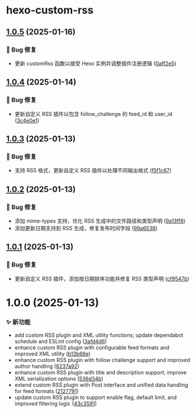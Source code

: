 # hexo-custom-rss

## [1.0.5](https://github.com/CaoMeiYouRen/hexo-custom-rss/compare/v1.0.4...v1.0.5) (2025-01-16)


### 🐛 Bug 修复

* 更新 customRss 函数以接受 Hexo 实例并调整插件注册逻辑 ([0aff2e5](https://github.com/CaoMeiYouRen/hexo-custom-rss/commit/0aff2e5))

## [1.0.4](https://github.com/CaoMeiYouRen/hexo-custom-rss/compare/v1.0.3...v1.0.4) (2025-01-14)


### 🐛 Bug 修复

* 更新自定义 RSS 插件以包含 follow_challenge 的 feed_id 和 user_id ([3c4e0e1](https://github.com/CaoMeiYouRen/hexo-custom-rss/commit/3c4e0e1))

## [1.0.3](https://github.com/CaoMeiYouRen/hexo-custom-rss/compare/v1.0.2...v1.0.3) (2025-01-13)


### 🐛 Bug 修复

* 支持 RSS 格式，更新自定义 RSS 插件以处理不同输出格式 ([f5f1c67](https://github.com/CaoMeiYouRen/hexo-custom-rss/commit/f5f1c67))

## [1.0.2](https://github.com/CaoMeiYouRen/hexo-custom-rss/compare/v1.0.1...v1.0.2) (2025-01-13)


### 🐛 Bug 修复

* 添加 mime-types 支持，优化 RSS 生成中的文件路径和类型声明 ([9a13ff8](https://github.com/CaoMeiYouRen/hexo-custom-rss/commit/9a13ff8))
* 添加更新日期支持到 RSS 生成，修复发布时间字段 ([99a6538](https://github.com/CaoMeiYouRen/hexo-custom-rss/commit/99a6538))

## [1.0.1](https://github.com/CaoMeiYouRen/hexo-custom-rss/compare/v1.0.0...v1.0.1) (2025-01-13)


### 🐛 Bug 修复

* 更新自定义 RSS 插件，添加按日期排序功能并修复 RSS 类型声明 ([cf9547b](https://github.com/CaoMeiYouRen/hexo-custom-rss/commit/cf9547b))

# 1.0.0 (2025-01-13)


### ✨ 新功能

* add custom RSS plugin and XML utility functions; update dependabot schedule and ESLint config ([3afd4d6](https://github.com/CaoMeiYouRen/hexo-custom-rss/commit/3afd4d6))
* enhance custom RSS plugin with configurable feed formats and improved XML utility ([b13b88e](https://github.com/CaoMeiYouRen/hexo-custom-rss/commit/b13b88e))
* enhance custom RSS plugin with follow challenge support and improved author handling ([6237a92](https://github.com/CaoMeiYouRen/hexo-custom-rss/commit/6237a92))
* enhance custom RSS plugin with title and description support; improve XML serialization options ([536d34b](https://github.com/CaoMeiYouRen/hexo-custom-rss/commit/536d34b))
* extend custom RSS plugin with Post interface and unified data handling for feed formats ([2127791](https://github.com/CaoMeiYouRen/hexo-custom-rss/commit/2127791))
* update custom RSS plugin to support enable flag, default limit, and improved filtering logic ([43c3591](https://github.com/CaoMeiYouRen/hexo-custom-rss/commit/43c3591))
